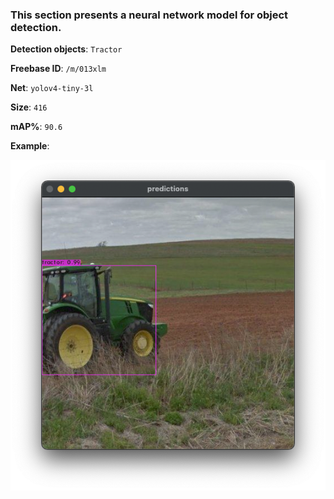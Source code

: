 ### This section presents a neural network model for object detection.

**Detection objects**: `Tractor`

**Freebase ID**: `/m/013xlm`

**Net**: `yolov4-tiny-3l`

**Size**: `416`

**mAP%**: `90.6`

**Example**:

![example](./example.png)
